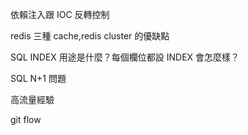 依賴注入跟 IOC 反轉控制

redis 三種 cache,redis cluster 的優缺點

SQL INDEX 用途是什麼？每個欄位都設 INDEX 會怎麼樣？

SQL N+1 問題

高流量經驗

git flow
